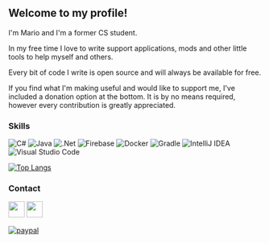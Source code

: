 ## Welcome to my profile! 

I'm Mario and I'm a former CS student. 

In my free time I love to write support applications, mods and other little tools to help myself and others.

Every bit of code I write is open source and will always be available for free.

If you find what I'm making useful and would like to support me, I've included a donation option at the bottom. It is by no means required, however every contribution is greatly appreciated.

### Skills

![C#](https://img.shields.io/badge/c%23-%23239120.svg?style=for-the-badge&logo=c-sharp&logoColor=white) ![Java](https://img.shields.io/badge/java-%23ED8B00.svg?style=for-the-badge&logo=java&logoColor=white) ![.Net](https://img.shields.io/badge/.NET-5C2D91?style=for-the-badge&logo=.net&logoColor=white) ![Firebase](https://img.shields.io/badge/firebase-%23039BE5.svg?style=for-the-badge&logo=firebase) ![Docker](https://img.shields.io/badge/docker-%230db7ed.svg?style=for-the-badge&logo=docker&logoColor=white) ![Gradle](https://img.shields.io/badge/Gradle-02303A.svg?style=for-the-badge&logo=Gradle&logoColor=white) ![IntelliJ IDEA](https://img.shields.io/badge/IntelliJIDEA-000000.svg?style=for-the-badge&logo=intellij-idea&logoColor=white) ![Visual Studio Code](https://img.shields.io/badge/Visual%20Studio%20Code-0078d7.svg?style=for-the-badge&logo=visual-studio-code&logoColor=white)


[![Top Langs](https://github-readme-stats.vercel.app/api/top-langs/?username=neatodev&layout=compact&hide=SASS)](https://github.com/anuraghazra/github-readme-stats)


### Contact

[<img href="https://discord.com/users/138743774284218368" height="32" width="32" src="https://simpleicons.org/icons/discord.svg" />](https://discord.com/users/138743774284218368) [<img href="https://steamcommunity.com/id/frofoo/" height="32" width="32" src="https://simpleicons.org/icons/steam.svg" />](https://steamcommunity.com/id/frofoo/)


[![paypal](https://www.paypalobjects.com/en_US/i/btn/btn_donate_LG.gif)](https://www.paypal.com/donate/?hosted_button_id=LG7YTKP4JYN5S)
